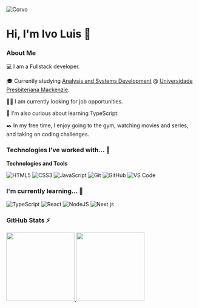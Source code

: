 ![Corvo](https://github.com/IvoL1/IvoL1/assets/173399839/2b03ff87-44d5-4afa-a082-bce20dda8374) 

# Hi, I'm Ivo Luis 👋

### About Me

💻 I am a Fullstack developer.

🎓 Currently studying [Analysis and Systems Development](https://www.mackenzie.br) @ [Universidade Presbiteriana Mackenzie](https://www.mackenzie.br).

👩‍💻 I am currently looking for job opportunities.

🔎 I'm also curious about learning TypeScript.

✒️ In my free time, I enjoy going to the gym, watching movies and series, and taking on coding challenges.

### Technologies I've worked with... 🔧

**Technologies and Tools**

![HTML5](https://img.shields.io/badge/html5-%23E34F26.svg?style=for-the-badge&logo=html5&logoColor=white)
![CSS3](https://img.shields.io/badge/css3-%231572B6.svg?style=for-the-badge&logo=css3&logoColor=white)
![JavaScript](https://img.shields.io/badge/javascript-%23323330.svg?style=for-the-badge&logo=javascript&logoColor=%23F7DF1E)
![Git](https://img.shields.io/badge/git-%23F05033.svg?style=for-the-badge&logo=git&logoColor=white)
![GitHub](https://img.shields.io/badge/github-%23121011.svg?style=for-the-badge&logo=github&logoColor=white)
![VS Code](https://img.shields.io/badge/VS%20Code-0078d7.svg?style=for-the-badge&logo=visual-studio-code&logoColor=white)

### I'm currently learning... 🧩

![TypeScript](https://img.shields.io/badge/typescript-%23007ACC.svg?style=for-the-badge&logo=typescript&logoColor=white)
![React](https://img.shields.io/badge/react-%2320232a.svg?style=for-the-badge&logo=react&logoColor=%2361DAFB)
![NodeJS](https://img.shields.io/badge/node.js-6DA55F?style=for-the-badge&logo=node.js&logoColor=white)
![Next.js](https://img.shields.io/badge/Next-black?style=for-the-badge&logo=next.js&logoColor=white)

### GitHub Stats ⚡

<div>
<a href="https://github.com/IvoL1">
<img height="180em" src="https://github-readme-stats.vercel.app/api/top-langs/?username=IvoL1&layout=compact&langs_count=7&theme=dracula"/>
<img height="180em" src="https://github-readme-stats.vercel.app/api?username=IvoL1&show_icons=true&theme=dracula&include_all_commits=true&count_private=true"/>
</div>




